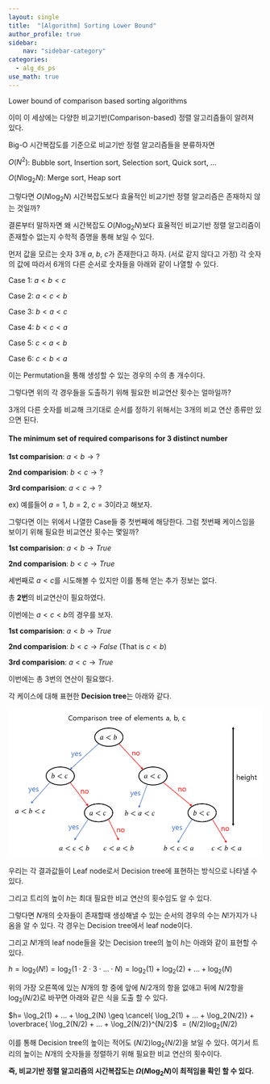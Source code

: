 ```yaml
---
layout: single
title:  "[Algorithm] Sorting Lower Bound"
author_profile: true
sidebar:
    nav: "sidebar-category"
categories:
  - alg_ds_ps
use_math: true
---
```


Lower bound of comparison based sorting algorithms

이미 이 세상에는 다양한 비교기반(Comparison-based) 정렬 알고리즘들이 알려져 있다.

Big-O 시간복잡도를 기준으로 비교기반 정렬 알고리즘들을 분류하자면

$O(N^2)$: Bubble sort, Insertion sort, Selection sort, Quick sort, ...

$O(N\log_2N)$: Merge sort, Heap sort

그렇다면 $O(N\log_2N)$ 시간복잡도보다 효율적인 비교기반 정렬 알고리즘은 존재하지 않는 것일까?

결론부터 말하자면 왜 시간복잡도 $O(N\log_2N)$보다 효율적인 비교기반 정렬 알고리즘이 존재할수 없는지 수학적 증명을 통해 보일 수 있다.

먼저 값을 모르는 숫자 3개 $a$, $b$, $c$가 존재한다고 하자. (서로 같지 않다고 가정)
각 숫자의 값에 따라서 6개의 다른 순서로 숫자들을 아래와 같이 나열할 수 있다.

Case 1: $a < b < c$

Case 2: $a < c < b$

Case 3: $b < a < c$

Case 4: $b < c < a$

Case 5: $c < a < b$

Case 6: $c < b < a$

이는 Permutation을 통해 생성할 수 있는 경우의 수의 총 개수이다.

그렇다면 위의 각 경우들을 도출하기 위해 필요한 비교연산 횟수는 얼마일까?

3개의 다른 숫자를 비교해 크기대로 순서를 정하기 위해서는 3개의 비교 연산 종류만 있으면 된다. 

#### The minimum set of required comparisons for 3 distinct number

**1st comparision**: $a<b \rightarrow ?$

**2nd comparision**: $b<c \rightarrow ?$

**3rd comparision**: $a<c \rightarrow ?$ 

ex)
예를들어 $a=1$, $b=2$, $c=3$이라고 해보자.

그렇다면 이는 위에서 나열한 Case들 중 첫번째에 해당한다. 그럼 첫번째 케이스임을 보이기 위해 필요한 비교연산 횟수는 몇일까?

**1st comparision**: $a<b \rightarrow True$

**2nd comparision**: $b<c \rightarrow True$

세번째로 $a<c$를 시도해볼 수 있지만 이를 통해 얻는 추가 정보는 없다.

총 **2번**의 비교연산이 필요하였다.

이번에는 $a < c <b$의 경우를 보자.

**1st comparision**: $a<b \rightarrow True$

**2nd comparision**: $b<c \rightarrow False$ (That is $c<b$)

**3rd comparision**: $a<c \rightarrow True$ 

이번에는 총 3번의 연산이 필요했다.

각 케이스에 대해 표현한 **Decision tree**는 아래와 같다.

![sorting lower bound img 1](/assets/image/alg_ds_ps/sorting_lower_bound/sorting_lower_bound_img_1.png)

우리는 각 결과값들이 Leaf node로서 Decision tree에 표현하는 방식으로 나타낼 수 있다. 

그리고 트리의 높이 $h$는 최대 필요한 비교 연산의 횟수임도 알 수 있다.

그렇다면 $N$개의 숫자들이 존재할때 생성해낼 수 있는 순서의 경우의 수는 $N!$가지가 나옴을 알 수 있다. 각 경우는 Decision tree에서 leaf node이다.

그리고 $N!$개의 leaf node들을 갖는 Decision tree의 높이 $h$는 아래와 같이 표현할 수 있다.

$h = \log_2({N!}) = \log_2{(1 \cdot 2 \cdot 3 \cdot ... \cdot N)} = \log_2({1}) + \log_2({2})+...+ \log_2({N})$

위의 가장 오른쪽에 있는 $N$개의 항 중에 앞에 $N/2$개의 항을 없애고 뒤에 $N/2$항을 $\log_2(N/2)$로 바꾸면 아래와 같은 식을 도출 할 수 있다.


$h= \log_2(1) + ... + \log_2(N) \geq \cancel{ \log_2(1) + ... + \log_2(N/2)} + \overbrace{ \log_2(N/2) + ... + \log_2(N/2)}^{N/2}$
$=(N/2) \log_{2}{(N/2)}$

이를 통해 Decision tree의 높이는 적어도 $(N/2)\log_2(N/2)$을 보일 수 있다. 여기서 트리의 높이는 $N$개의 숫자들을 정렬하기 위해 필요한 비교 연산의 횟수이다.

**즉, 비교기반 정렬 알고리즘의 시간복잡도는 $\Omega(N\log_2{N})$이 최적임을 확인 할 수 있다.**

